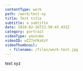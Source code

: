 ```yaml
---
contentType: work
path: /work/test-xy
title: Test title
subtitle: a subtitle
date: 2018-02-26T22:50:43.431Z
category: portrait
videoType: youtube
videoID: wZZ7oFKsKzY
videoThumbnail:
  - filename: /files/work-test.jpg
---
```

text xyz
